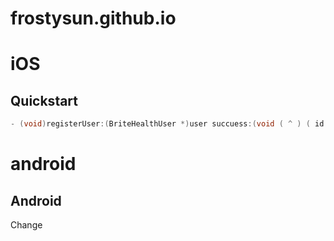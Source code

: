 # frostysun.github.io

# iOS
## Quickstart

```c#
- (void)registerUser:(BriteHealthUser *)user succuess:(void ( ^ ) ( id response ))success failure:(void ( ^ ) ( NSError *error ))failure
```

# android
## Android

Change
